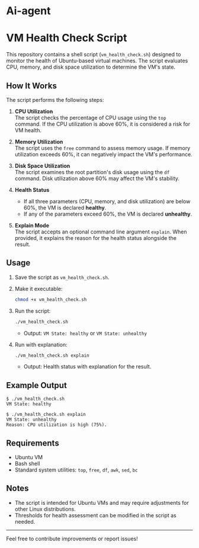 # Ai-agent
# VM Health Check Script

This repository contains a shell script (`vm_health_check.sh`) designed to monitor the health of Ubuntu-based virtual machines. The script evaluates CPU, memory, and disk space utilization to determine the VM's state. 

## How It Works

The script performs the following steps:

1. **CPU Utilization**  
   The script checks the percentage of CPU usage using the `top` command. If the CPU utilization is above 60%, it is considered a risk for VM health.

2. **Memory Utilization**  
   The script uses the `free` command to assess memory usage. If memory utilization exceeds 60%, it can negatively impact the VM's performance.

3. **Disk Space Utilization**  
   The script examines the root partition's disk usage using the `df` command. Disk utilization above 60% may affect the VM's stability.

4. **Health Status**  
   - If all three parameters (CPU, memory, and disk utilization) are below 60%, the VM is declared **healthy**.
   - If any of the parameters exceed 60%, the VM is declared **unhealthy**.

5. **Explain Mode**  
   The script accepts an optional command line argument `explain`. When provided, it explains the reason for the health status alongside the result.

## Usage

1. Save the script as `vm_health_check.sh`.
2. Make it executable:
   ```bash
   chmod +x vm_health_check.sh
   ```
3. Run the script:
   ```bash
   ./vm_health_check.sh
   ```
   - Output: `VM State: healthy` or `VM State: unhealthy`

4. Run with explanation:
   ```bash
   ./vm_health_check.sh explain
   ```
   - Output: Health status with explanation for the result.

## Example Output

```
$ ./vm_health_check.sh
VM State: healthy

$ ./vm_health_check.sh explain
VM State: unhealthy
Reason: CPU utilization is high (75%). 
```

## Requirements

- Ubuntu VM
- Bash shell
- Standard system utilities: `top`, `free`, `df`, `awk`, `sed`, `bc`

## Notes

- The script is intended for Ubuntu VMs and may require adjustments for other Linux distributions.
- Thresholds for health assessment can be modified in the script as needed.

---

Feel free to contribute improvements or report issues!

